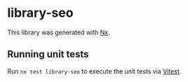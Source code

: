 # library-seo

This library was generated with [Nx](https://nx.dev).

## Running unit tests

Run `nx test library-seo` to execute the unit tests via [Vitest](https://vitest.dev/).
